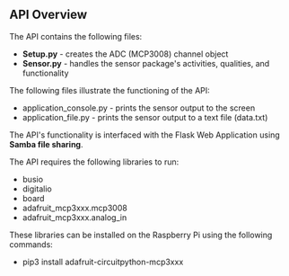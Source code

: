 ## API Overview

The API contains the following files:
- **Setup.py** - creates the ADC (MCP3008) channel object
- **Sensor.py** - handles the sensor package's activities, qualities, and functionality

The following files illustrate the functioning of the API:
- application_console.py - prints the sensor output to the screen
- application_file.py - prints the sensor output to a text file (data.txt)

The API's functionality is interfaced with the Flask Web Application using **Samba file sharing**.

The API requires the following libraries to run:
- busio
- digitalio
- board
- adafruit_mcp3xxx.mcp3008
- adafruit_mcp3xxx.analog_in

These libraries can be installed on the Raspberry Pi using the following commands:
- pip3 install adafruit-circuitpython-mcp3xxx

